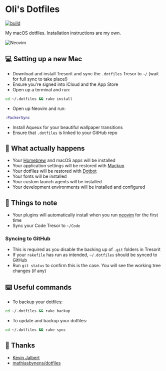 # Oli's Dotfiles

[![build](https://github.com/olimorris/dotfiles/actions/workflows/build.yml/badge.svg)](https://github.com/olimorris/dotfiles/actions/workflows/build.yml)

My macOS dotfiles. Installation instructions are my own.

<img src="https://user-images.githubusercontent.com/9512444/160488003-a9cacd6a-7492-4a49-a27a-1a19eff3d0b8.png" alt="Neovim">

## :computer: Setting up a new Mac

* Download and install Tresorit and sync the `.dotfiles` Tresor to `~/` (wait for full sync to take place!)
* Ensure you're signed into iCloud and the App Store
* Open up a terminal and run:
```bash
cd ~/.dotfiles && rake install
```
* Open up Neovim and run:
```lua
:PackerSync
```
* Install Aqueux for your beautiful wallpaper transitions
* Ensure that `.dotfiles` is linked to your GitHub repo

## :wrench: What actually happens

* Your [Homebrew](https://brew.sh) and macOS apps will be installed
* Your application settings will be restored with [Mackup](https://github.com/lra/mackup)
* Your dotfiles will be restored with [Dotbot](https://github.com/anishathalye/dotbot)
* Your fonts will be installed
* Your custom launch agents will be installed
* Your development environments will be installed and configured

## :page_facing_up: Things to note

* Your plugins will automatically install when you run [neovim](https://github.com/neovim/neovim) for the first time
* Sync your Code Tresor to `~/Code`

### Syncing to GitHub

* This is required as you disable the backing up of `.git` folders in Tresorit
* If your `rakefile` has run as intended, `~/.dotfiles` should be synced to GitHub
* Run `git status` to confirm this is the case. You will see the working tree changes (if any)

## :keyboard: Useful commands

* To backup your dotfiles:
```bash
cd ~/.dotfiles && rake backup
```
* To update and backup your dotfiles:
```bash
cd ~/.dotfiles && rake sync
```

## :clap: Thanks

* [Kevin Jalbert](https://kevinjalbert.com/synchronizing-my-dotfiles)
* [mathiasbynens/dotfiles](https://github.com/mathiasbynens/dotfiles)
